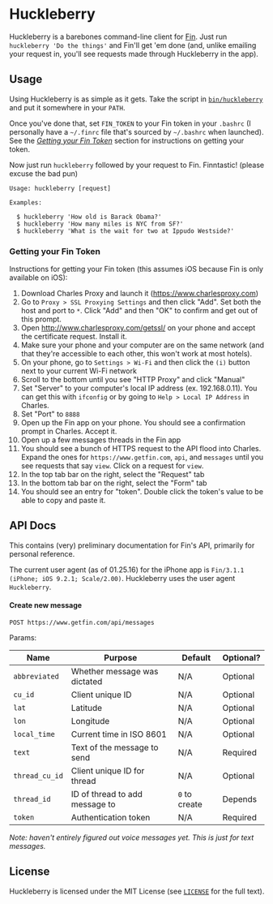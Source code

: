 # Huckleberry

Huckleberry is a barebones command-line client for [Fin](https://getfin.com).
Just run `huckleberry 'Do the things'` and Fin'll get 'em done (and, unlike
emailing your request in, you'll see requests made through Huckleberry in the
app).

## Usage

Using Huckleberry is as simple as it gets. Take the script in
[`bin/huckleberry`](bin/huckleberry) and put it somewhere in your `PATH`.

Once you've done that, set `FIN_TOKEN` to your Fin token in your `.bashrc` (I
personally have a `~/.finrc` file that's sourced by `~/.bashrc` when launched).
See the _[Getting your Fin Token](#getting-your-fin-token)_ section for
instructions on getting your token.

Now just run `huckleberry` followed by your request to Fin. Finntastic! (please
excuse the bad pun)

```
Usage: huckleberry [request]

Examples:

  $ huckleberry 'How old is Barack Obama?'
  $ huckleberry 'How many miles is NYC from SF?'
  $ huckleberry 'What is the wait for two at Ippudo Westside?'
```

### Getting your Fin Token

Instructions for getting your Fin token (this assumes iOS because Fin is only
available on iOS):

1. Download Charles Proxy and launch it (https://www.charlesproxy.com)
2. Go to `Proxy > SSL Proxying Settings` and then click "Add". Set both the host
   and port to `*`. Click "Add" and then "OK" to confirm and get out of this
   prompt.
3. Open http://www.charlesproxy.com/getssl/ on your phone and accept the
   certificate request. Install it.
4. Make sure your phone and your computer are on the same network (and that
   they're accessible to each other, this won't work at most hotels).
  1. On your phone, go to `Settings > Wi-Fi` and then click the `(i)` button
     next to your current Wi-Fi network
  2. Scroll to the bottom until you see "HTTP Proxy" and click "Manual"
  3. Set "Server" to your computer's local IP address (ex. 192.168.0.11). You
     can get this with `ifconfig` or by going to `Help > Local IP Address` in
     Charles.
  4. Set "Port" to `8888`
5. Open up the Fin app on your phone. You should see a confirmation prompt in
   Charles. Accept it.
6. Open up a few messages threads in the Fin app
7. You should see a bunch of HTTPS request to the API flood into Charles. Expand
   the ones for `https://www.getfin.com`, `api`, and `messages` until you see
   requests that say `view`. Click on a request for `view`.
8. In the top tab bar on the right, select the "Request" tab
9. In the bottom tab bar on the right, select the "Form" tab
10. You should see an entry for "token". Double click the token's value to be
    able to copy and paste it.

## API Docs

This contains (very) preliminary documentation for Fin's API, primarily for
personal reference.

The current user agent (as of 01.25.16) for the iPhone app is `Fin/3.1.1
(iPhone; iOS 9.2.1; Scale/2.00)`. Huckleberry uses the user agent `Huckleberry`.

#### Create new message

    POST https://www.getfin.com/api/messages

Params:

| Name           | Purpose                        | Default       | Optional? |
| -------------- | ------------------------------ | ------------- | --------  |
| `abbreviated`  | Whether message was dictated   | N/A           | Optional  |
| `cu_id`        | Client unique ID               | N/A           | Optional  |
| `lat`          | Latitude                       | N/A           | Optional  |
| `lon`          | Longitude                      | N/A           | Optional  |
| `local_time`   | Current time in ISO 8601       | N/A           | Optional  |
| `text`         | Text of the message to send    | N/A           | Required  |
| `thread_cu_id` | Client unique ID for thread    | N/A           | Optional  |
| `thread_id`    | ID of thread to add message to | `0` to create | Depends   |
| `token`        | Authentication token           | N/A           | Required  |

_Note: haven't entirely figured out voice messages yet. This is just for text
messages._

## License

Huckleberry is licensed under the MIT License (see [`LICENSE`](LICENSE) for the
full text).
